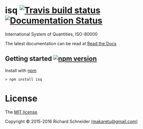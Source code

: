# isq [![Travis build status](https://travis-ci.org/richardschneider/isq.svg)](https://travis-ci.org/richardschneider/isq) [![Documentation Status](http://readthedocs.org/projects/isq/badge/?version=latest)](http://isq.readthedocs.org/en/latest/?badge=latest)

International System of Quantities, ISO-80000

The latest documentation can be read at [Read the Docs](http://isq.readthedocs.org/en/latest/)

## Getting started [![npm version](https://badge.fury.io/js/isq.svg)](https://badge.fury.io/js/isq)

Install with [npm](http://blog.npmjs.org/post/85484771375/how-to-install-npm)

    > npm install isq
    
# License
The [MIT license](LICENSE).

Copyright © 2015-2016 Richard Schneider [(makaretu@gmail.com)](mailto:makaretu@gmail.com)
